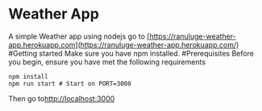 # Weather App
A simple Weather app using nodejs
go to [https://ranuluge-weather-app.herokuapp.com](https://ranuluge-weather-app.herokuapp.com/)
#Getting started
Make sure you have npm installed.
#Prerequisites
Before you begin, ensure you have met the following requirements
```
npm install
npm run start # Start on PORT=3000

```
Then go to[http://localhost:3000](http://localhost:3000)
